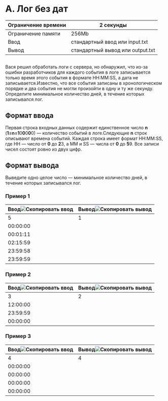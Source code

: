 # A. Лог без дат


| Ограничение времени | 2 секунды                                    |
| ------------------------------------- | --------------------------------------------------- |
| Ограничение памяти   | 256Mb                                               |
| Ввод                              | стандартный ввод или input.txt    |
| Вывод                            | стандартный вывод или output.txt |

## 

Вася решил обработать логи с сервера, но обнаружил, что из-за ошибки разработчиков для каждого события в логе записывается только время этого события в формате HH:MM:SS, а дата не записывается.Известно, что все события записаны в хронологическом порядке и два события не могли произойти в одну и ту же секунду. Определите минимальное количество дней, в течение которых записывался лог.

## Формат ввода

Первая строка входных данных содержит единственное число **n** (**1**≤**n**≤**1**0**0**0**0**0) — количество событий в логе.Следующие **n** строк описывают времена событий. Каждая строка имеет формат HH:MM:SS, где HH — число от **0** до **2**3, а MM и SS — числа от **0** до **5**9. Все записи чисел состоят ровно из двух цифр.

## Формат вывода

Выведите одно целое число — минимальное количество дней, в течение которых записывался лог.

### Пример 1


| Ввод![Скопировать ввод](https://yastatic.net/lego/_/La6qi18Z8LwgnZdsAr1qy1GwCwo.gif) | Вывод![Скопировать вывод](https://yastatic.net/lego/_/La6qi18Z8LwgnZdsAr1qy1GwCwo.gif) |
| ------------------------------------------------------------------------------------------------------- | ----------------------------------------------------------------------------------------------------------- |
|5 | 1 |
|00:00:00|
|00:01:11|
|02:15:59|
|23:59:58|
|23:59:59|

### Пример 2


| Ввод![Скопировать ввод](https://yastatic.net/lego/_/La6qi18Z8LwgnZdsAr1qy1GwCwo.gif) | Вывод![Скопировать вывод](https://yastatic.net/lego/_/La6qi18Z8LwgnZdsAr1qy1GwCwo.gif) |
| ------------------------------------------------------------------------------------------------------- | ----------------------------------------------------------------------------------------------------------- |
|3 | 2 |
|12:00:00|
|23:59:59|
|00:00:00|

### Пример 3

| Ввод![Скопировать ввод](https://yastatic.net/lego/_/La6qi18Z8LwgnZdsAr1qy1GwCwo.gif) | Вывод![Скопировать вывод](https://yastatic.net/lego/_/La6qi18Z8LwgnZdsAr1qy1GwCwo.gif) |
| ------------------------------------------------------------------------------------------------------- | ----------------------------------------------------------------------------------------------------------- |
|4 | 4 |
|00:00:00|
|00:00:00|
|00:00:00|
|00:00:00|
